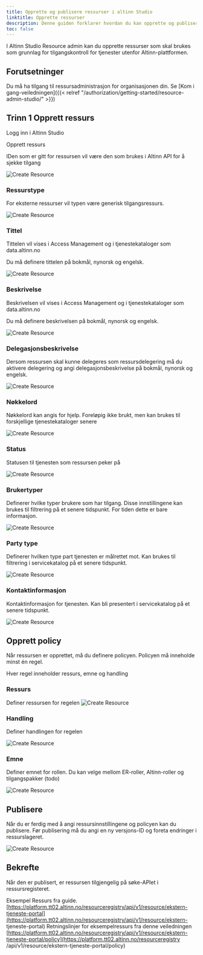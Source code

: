 ```yaml
---
title: Opprette og publisere ressurser i altinn Studio
linktitle: Opprette ressurser
description: Denne guiden forklarer hvordan du kan opprette og publisere ressurser i fra Ressursadministrasjon i Altinn Studio
toc: false
---
```


I Altinn Studio Resource admin kan du opprette ressurser som skal brukes som grunnlag for tilgangskontroll for tjenester utenfor Altinn-plattformen.

## Forutsetninger

Du må ha tilgang til ressursadministrasjon for organisasjonen din. Se [Kom i gang-veiledningen]({{< relref "/authorization/getting-started/resource-admin-studio/" >}})

## Trinn 1 Opprett ressurs

Logg inn i Altinn Studio

Opprett ressurs

IDen som er gitt for ressursen vil være den som brukes i Altinn API for å sjekke tilgang

![Create Resource](create_resource_1.png)

### Ressurstype

For eksterne ressurser vil typen være generisk tilgangsressurs.

![Create Resource](create_resource_15.png)

### Tittel

Tittelen vil vises i Access Management og i tjenestekataloger som data.altinn.no

Du må definere tittelen på bokmål, nynorsk og engelsk.

![Create Resource](create_resource_3.png)

### Beskrivelse

Beskrivelsen vil vises i Access Management og i tjenestekataloger som data.altinn.no

Du må definere beskrivelsen på bokmål, nynorsk og engelsk.

![Create Resource](create_resource_4.png)

### Delegasjonsbeskrivelse

Dersom ressursen skal kunne delegeres som ressursdelegering må du aktivere delegering og angi delegasjonsbeskrivelse på bokmål, nynorsk og engelsk.

![Create Resource](create_resource_5.png)

### Nøkkelord

Nøkkelord kan angis for hjelp. Foreløpig ikke brukt, men kan brukes til forskjellige tjenestekataloger senere

![Create Resource](create_resource_6.png)

### Status

Statusen til tjenesten som ressursen peker på

![Create Resource](create_resource_7.png)

### Brukertyper

Definerer hvilke typer brukere som har tilgang. Disse innstillingene kan brukes til filtrering på et senere tidspunkt. For tiden
dette er bare informasjon.

![Create Resource](create_resource_8.png)

### Party type

Definerer hvilken type part tjenesten er målrettet mot. Kan brukes til filtrering i servicekatalog på et senere tidspunkt.

![Create Resource](create_resource_9.png)

### Kontaktinformasjon

Kontaktinformasjon for tjenesten. Kan bli presentert i servicekatalog på et senere tidspunkt.

![Create Resource](create_resource_10.png)

## Opprett policy

Når ressursen er opprettet, må du definere policyen.
Policyen må inneholde minst én regel.

Hver regel inneholder ressurs, emne og handling

### Ressurs

Definer ressursen for regelen
![Create Resource](create_resource_11.png)

### Handling

Definer handlingen for regelen

![Create Resource](create_resource_12.png)

### Emne

Definer emnet for rollen. Du kan velge mellom ER-roller, Altinn-roller og tilgangspakker (todo)

![Create Resource](create_resource_13.png)

## Publisere

Når du er ferdig med å angi ressursinnstillingene og policyen kan du publisere.
Før publisering må du angi en ny versjons-ID og foreta endringer i ressurslageret.

![Create Resource](create_resource_14.png)

## Bekrefte

Når den er publisert, er ressursen tilgjengelig på søke-APIet i ressursregisteret.

Eksempel Ressurs fra guide. [https://platform.tt02.altinn.no/resourceregistry/api/v1/resource/ekstern-tjeneste-portal](https://platform.tt02.altinn.no/resourceregistry/api/v1/resource/ekstern- tjeneste-portal)
Retningslinjer for eksempelressurs fra denne veiledningen [https://platform.tt02.altinn.no/resourceregistry/api/v1/resource/ekstern-tjeneste-portal/policy](https://platform.tt02.altinn.no/resourceregistry /api/v1/resource/ekstern-tjeneste-portal/policy)
